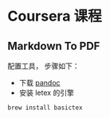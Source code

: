 # Coursera 课程

## Markdown To PDF

配置工具， 步骤如下：

- 下载 [pandoc](https://pandoc.org/installing.html)
- 安装 letex 的引擎

```shell
brew install basictex
```

